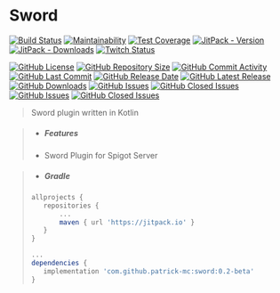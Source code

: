  # Sword

[![Build Status](https://travis-ci.org/patrick-mc/sword.svg?branch=master)](https://travis-ci.org/patrick-mc/sword)
[![Maintainability](https://api.codeclimate.com/v1/badges/c4b98555a243a1c97d7e/maintainability)](https://codeclimate.com/github/patrick-mc/sword/maintainability)
[![Test Coverage](https://api.codeclimate.com/v1/badges/6f5a52da58fae839098f/test_coverage)](https://codeclimate.com/github/patrick-mc/sword/test_coverage)
[![JitPack - Version](https://jitpack.io/v/patrick-mc/sword.svg)](https://jitpack.io/#patrick-mc/sword)
[![JitPack - Downloads](https://img.shields.io/jitpack/dm/github/patrick-mc/sword)](https://jitpack.io/#patrick-mc/sword)
[![Twitch Status](https://img.shields.io/twitch/status/patrickkr)](https://twitch.tv/patrickkr)

[![GitHub License](https://img.shields.io/github/license/patrick-mc/sword)](https://github.com/patrick-mc/sword/blob/master/LICENSE)
[![GitHub Repository Size](https://img.shields.io/github/repo-size/patrick-mc/sword)](https://github.com/patrick-mc/sword)
[![GitHub Commit Activity](https://img.shields.io/github/commit-activity/w/patrick-mc/sword)](https://github.com/patrick-mc/sword/commits)
[![GitHub Last Commit](https://img.shields.io/github/last-commit/patrick-mc/sword)](https://github.com/patrick-mc/sword/commits)
[![GitHub Release Date](https://img.shields.io/github/release-date/patrick-mc/sword)](https://github.com/patrick-mc/sword/releases)
[![GitHub Latest Release](https://img.shields.io/github/v/release/patrick-mc/sword)](https://github.com/patrick-mc/sword/releases)
[![GitHub Downloads](https://img.shields.io/github/downloads/patrick-mc/sword/total)](https://github.com/patrick-mc/sword/releases)
[![GitHub Issues](https://img.shields.io/github/issues-raw/patrick-mc/sword)](https://github.com/patrick-mc/sword/issues?q=is%3Aissue+is%3Aopen)
[![GitHub Closed Issues](https://img.shields.io/github/issues-closed-raw/patrick-mc/sword)](https://github.com/patrick-mc/sword/issues?q=is%3Aissue+is%3Aclosed)
[![GitHub Issues](https://img.shields.io/github/issues-pr-raw/patrick-mc/sword)](https://github.com/patrick-mc/sword/pulls?q=is%3Apr+is%3Aopen)
[![GitHub Closed Issues](https://img.shields.io/github/issues-pr-closed-raw/patrick-mc/sword)](https://github.com/patrick-mc/sword/pulls?q=is%3Apr+is%3Aclosed)

> Sword plugin written in Kotlin

> * ##### Features
> * Sword Plugin for Spigot Server

> * ##### Gradle
>```groovy
>allprojects {
>    repositories {
>        ...
>        maven { url 'https://jitpack.io' }
>    }
>}
>
>...
>dependencies {
>    implementation 'com.github.patrick-mc:sword:0.2-beta'
>}
>```